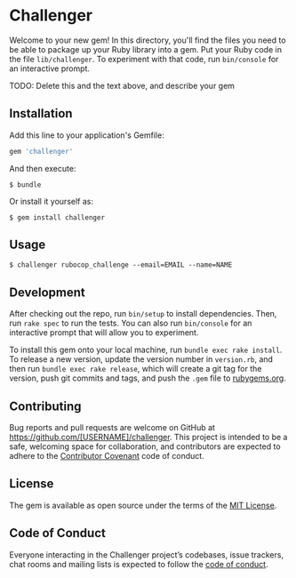 # Challenger

Welcome to your new gem! In this directory, you'll find the files you need to be able to package up your Ruby library into a gem. Put your Ruby code in the file `lib/challenger`. To experiment with that code, run `bin/console` for an interactive prompt.

TODO: Delete this and the text above, and describe your gem

## Installation

Add this line to your application's Gemfile:

```ruby
gem 'challenger'
```

And then execute:

    $ bundle

Or install it yourself as:

    $ gem install challenger

## Usage

    $ challenger rubocop_challenge --email=EMAIL --name=NAME

## Development

After checking out the repo, run `bin/setup` to install dependencies. Then, run `rake spec` to run the tests. You can also run `bin/console` for an interactive prompt that will allow you to experiment.

To install this gem onto your local machine, run `bundle exec rake install`. To release a new version, update the version number in `version.rb`, and then run `bundle exec rake release`, which will create a git tag for the version, push git commits and tags, and push the `.gem` file to [rubygems.org](https://rubygems.org).

## Contributing

Bug reports and pull requests are welcome on GitHub at https://github.com/[USERNAME]/challenger. This project is intended to be a safe, welcoming space for collaboration, and contributors are expected to adhere to the [Contributor Covenant](http://contributor-covenant.org) code of conduct.

## License

The gem is available as open source under the terms of the [MIT License](https://opensource.org/licenses/MIT).

## Code of Conduct

Everyone interacting in the Challenger project’s codebases, issue trackers, chat rooms and mailing lists is expected to follow the [code of conduct](https://github.com/[USERNAME]/challenger/blob/master/CODE_OF_CONDUCT.md).

